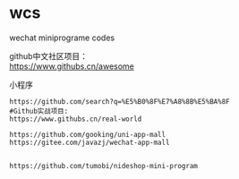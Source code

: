 # wcs
wechat miniprograme codes

github中文社区项目：  
https://www.githubs.cn/awesome  


小程序
```
https://github.com/search?q=%E5%B0%8F%E7%A8%8B%E5%BA%8F
#Github实战项目:
https://www.githubs.cn/real-world  

https://github.com/gooking/uni-app-mall  
https://gitee.com/javazj/wechat-app-mall  


https://github.com/tumobi/nideshop-mini-program

```
